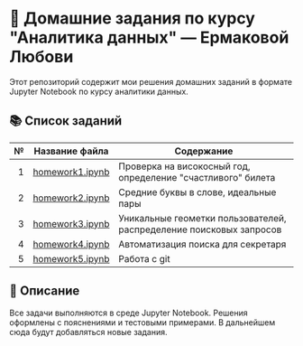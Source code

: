 # 🧠 Домашние задания по курсу "Аналитика данных" — Ермаковой Любови

Этот репозиторий содержит мои решения домашних заданий в формате Jupyter Notebook по курсу аналитики данных.

## 📚 Список заданий

| № | Название файла | Содержание |
|--:|----------------|------------|
| 1 | [homework1.ipynb](homework1.ipynb) | Проверка на високосный год, определение "счастливого" билета |
| 2 | [homework2.ipynb](homework2.ipynb) | Средние буквы в слове, идеальные пары |
| 3 | [homework3.ipynb](homework3.ipynb) | Уникальные геометки пользователей, распределение поисковых запросов |
| 4 | [homework4.ipynb](homework4.ipynb) | Автоматизация поиска для секретаря |
| 5 | [homework5.ipynb](homework5.ipynb) | Работа с git |

## 📌 Описание

Все задачи выполняются в среде Jupyter Notebook. Решения оформлены с пояснениями и тестовыми примерами. В дальнейшем сюда будут добавляться новые задания.

